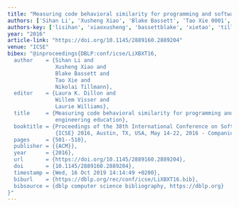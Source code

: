 ```yaml
---
title: "Measuring code behavioral similarity for programming and software engineering education"
authors: ['Sihan Li', 'Xusheng Xiao', 'Blake Bassett', 'Tao Xie 0001', 'Nikolai Tillmann']
authors-key: ['lisihan', 'xiaoxusheng', 'bassettblake', 'xietao', 'tillmannnikolai']
year: "2016"
article-link: "https://doi.org/10.1145/2889160.2889204"
venue: "ICSE"
bibex: "@inproceedings{DBLP:conf/icse/LiXBXT16,
  author    = {Sihan Li and
               Xusheng Xiao and
               Blake Bassett and
               Tao Xie and
               Nikolai Tillmann},
  editor    = {Laura K. Dillon and
               Willem Visser and
               Laurie Williams},
  title     = {Measuring code behavioral similarity for programming and software
               engineering education},
  booktitle = {Proceedings of the 38th International Conference on Software Engineering,
               {ICSE} 2016, Austin, TX, USA, May 14-22, 2016 - Companion Volume},
  pages     = {501--510},
  publisher = {{ACM}},
  year      = {2016},
  url       = {https://doi.org/10.1145/2889160.2889204},
  doi       = {10.1145/2889160.2889204},
  timestamp = {Wed, 16 Oct 2019 14:14:49 +0200},
  biburl    = {https://dblp.org/rec/conf/icse/LiXBXT16.bib},
  bibsource = {dblp computer science bibliography, https://dblp.org}
}"
---
```

